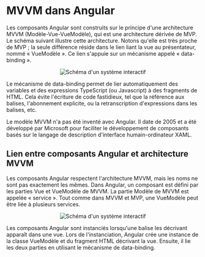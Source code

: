 # MVVM dans Angular

Les composants Angular sont construits sur le principe d'une architecture MVVM (Modèle-Vue-VueModèle), qui est une architecture dérivée de MVP. Le schéma suivant illustre cette architecture. Notons qu'elle est très proche de MVP ; la seule différence réside dans le lien liant la vue au présentateur, nommé « VueModèle ». Ce lien s'appuie sur un mécanisme appelé « data-binding ».

<div style="text-align:center">
    <img src   = "local://assets/archi/schema_VI-2_vue_g.png"
         alt   = "Schéma d'un système interactif"
         style = "max-width: min(100%, 714px);"
         />
</div>

Le mécanisme de data-binding permet de lier automatiquement des variables et des expressions TypeScript (ou Javascript) à des fragments de HTML. Cela évite l'écriture de code fastidieux, tel que la référence aux balises, l'abonnement explicite, ou la retranscription d'expressions dans les balises, etc.

Le modèle MVVM n'a pas été inventé avec Angular. Il date de 2005 et a été développé par Microsoft pour faciliter le développement de composants basés sur le langage de description d'interface humain-ordinateur XAML.

## Lien entre composants Angular et architecture MVVM

Les composants Angular respectent l'architecture MVVM, mais les noms ne sont pas exactement les mêmes. Dans Angular, un composant est défini par les parties Vue et VueModèle de MVVM. La partie Modèle de MVVM est appelée « service ». Tout comme dans MVVM et MVP, une VueModèle peut être liée à plusieurs services.

<div style="text-align:center">
    <img src   = "local://assets/archi/schema_VI.3.1_Plan_de_travail_1.png"
         alt   = "Schéma d'un système interactif"
         style = "max-width: min(100%, 797px);"
         />
</div>

Les composants Angular sont instanciés lorsqu'une balise les décrivant apparaît dans une vue. Lors de l'instanciation, Angular crée une instance de la classe VueModèle et du fragment HTML décrivant la vue. Ensuite, il lie les deux parties en utilisant le mécanisme de data-binding.
